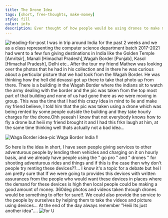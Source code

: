 ```yaml
---
title: The Drone Idea
tags: [short, free-thoughts, make-money]
style: fill
color: info
description: Ever thought of how people would be using drones to make money for themself? I just had this idea popping up in my mind some days before....
---
```


![heading-for-post](https://i.ibb.co/QmkG2KN/The-drone-idea.png)
I was in trip around India for the past 2 weeks and we as a class representing the computer science department batch 2017-2021 had went to a few fun giving destinations in India like the Golden Temple [Amritsir], Manali [Himachal Pradesh],Wagah Border [Punjab], Kasol [Himachal Pradesh], Delhi etc.. After the tour my friend Mathew was looking over the photos that he had in his collection and in there he was curious about a perticular picture that we had took from the Wagah Border. He was thinking how the hell did devassi got up there to take that photo up from there. There is a building in the Wagah Border where the indians sit to watch the army dealing with the border and the pic was taken from the top most part of that building and none of us had gone there as we were moving in group. This was the time that I had this crazy Idea in mind to lie and make my friend believe, I told him that the pic was taken using a drone which was being rented by some people outside the building and they take hourly charges for the drone.Ohh yeeeah I know that not everybody knows how to fly a drone but heiii my friend brought it and I had this frkn laugh at him, at the same time thinking well thats actually not a bad idea...

![Waga Border idea-pic](https://www.goodridestories.com/wp-content/uploads/2020/01/P1120341-1024x576.jpg)
Waga Border India !!

So here is the idea in short, I have seen people giving services to other adventurous people by lending them vehicles and charging on it on hourly basis, and we already have people using the " go pro " and " drones " for shooting adventurous rides and things and if this is the case then why don't people try renting these devices??... I know it's a topic for a debate but hei I am pretty sure that If we were going to provides this devices with written assurances from the people who would want these devices in places where the demand for these devices is high then local people could be making a good amount of money. 360deg photos and videos taken through drones would be something to offer for sure!!. We could also provide the service to the people by ourselves by helping them to take the videos and picture using devices... At the end of the day always remember "Heiii Its just another idea"....
![for U](https://i.ibb.co/DVS0TF0/33.png)
